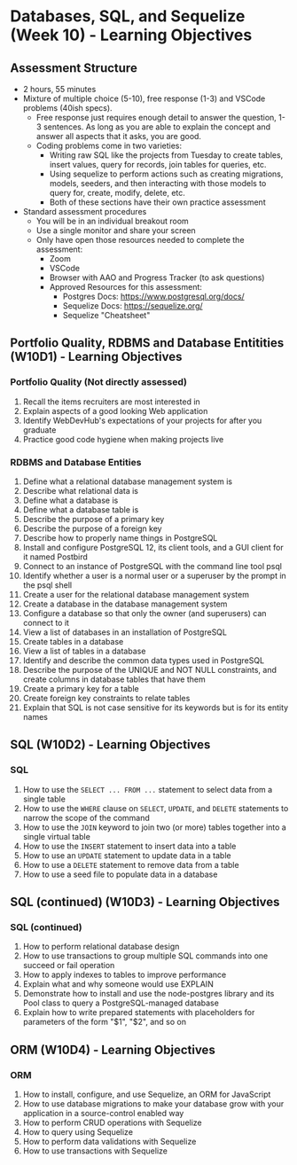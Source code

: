 # Databases, SQL, and Sequelize (Week 10) - Learning Objectives

## Assessment Structure

- 2 hours, 55 minutes
- Mixture of multiple choice (5-10), free response (1-3) and VSCode problems (40ish specs).
  - Free response just requires enough detail to answer the question, 1-3 sentences. As long as you are able to explain the concept and answer all aspects that it asks, you are good.
  - Coding problems come in two varieties:
    - Writing raw SQL like the projects from Tuesday to create tables, insert values, query for records, join tables for queries, etc.
    - Using sequelize to perform actions such as creating migrations, models, seeders, and then interacting with those models to query for, create, modify, delete, etc.
    - Both of these sections have their own practice assessment
- Standard assessment procedures
  - You will be in an individual breakout room
  - Use a single monitor and share your screen
  - Only have open those resources needed to complete the assessment:
    - Zoom
    - VSCode
    - Browser with AAO and Progress Tracker (to ask questions)
    - Approved Resources for this assessment:
      - Postgres Docs: https://www.postgresql.org/docs/
      - Sequelize Docs: https://sequelize.org/
      - Sequelize "Cheatsheet"

## Portfolio Quality, RDBMS and Database Entitities (W10D1) - Learning Objectives

### Portfolio Quality (Not directly assessed)

1. Recall the items recruiters are most interested in
2. Explain aspects of a good looking Web application
3. Identify WebDevHub's expectations of your projects for after you graduate
4. Practice good code hygiene when making projects live

### RDBMS and Database Entities

1. Define what a relational database management system is
2. Describe what relational data is
3. Define what a database is
4. Define what a database table is
5. Describe the purpose of a primary key
6. Describe the purpose of a foreign key
7. Describe how to properly name things in PostgreSQL
8. Install and configure PostgreSQL 12, its client tools, and a GUI client for it named Postbird
9. Connect to an instance of PostgreSQL with the command line tool psql
10. Identify whether a user is a normal user or a superuser by the prompt in the psql shell
11. Create a user for the relational database management system
12. Create a database in the database management system
13. Configure a database so that only the owner (and superusers) can connect to it
14. View a list of databases in an installation of PostgreSQL
15. Create tables in a database
16. View a list of tables in a database
17. Identify and describe the common data types used in PostgreSQL
18. Describe the purpose of the UNIQUE and NOT NULL constraints, and create columns in database tables that have them
19. Create a primary key for a table
20. Create foreign key constraints to relate tables
21. Explain that SQL is not case sensitive for its keywords but is for its entity names

## SQL (W10D2) - Learning Objectives

### SQL

1. How to use the `SELECT ... FROM ...` statement to select data from a single table
2. How to use the `WHERE` clause on `SELECT`, `UPDATE`, and `DELETE` statements to narrow the scope of the command
3. How to use the `JOIN` keyword to join two (or more) tables together into a single virtual table
4. How to use the `INSERT` statement to insert data into a table
5. How to use an `UPDATE` statement to update data in a table
6. How to use a `DELETE` statement to remove data from a table
7. How to use a seed file to populate data in a database

## SQL (continued) (W10D3) - Learning Objectives

### SQL (continued)

1. How to perform relational database design
2. How to use transactions to group multiple SQL commands into one succeed or fail operation
3. How to apply indexes to tables to improve performance
4. Explain what and why someone would use EXPLAIN
5. Demonstrate how to install and use the node-postgres library and its Pool class to query a PostgreSQL-managed database
6. Explain how to write prepared statements with placeholders for parameters of the form "$1", "$2", and so on

## ORM (W10D4) - Learning Objectives

### ORM

1. How to install, configure, and use Sequelize, an ORM for JavaScript
2. How to use database migrations to make your database grow with your application in a source-control enabled way
3. How to perform CRUD operations with Sequelize
4. How to query using Sequelize
5. How to perform data validations with Sequelize
6. How to use transactions with Sequelize
